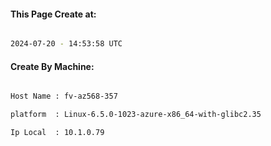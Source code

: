 
   
#### This Page Create at:

```bash

2024-07-20 - 14:53:58 UTC

```

#### Create By Machine:

```bash

Host Name : fv-az568-357

platform  : Linux-6.5.0-1023-azure-x86_64-with-glibc2.35

Ip Local  : 10.1.0.79

```

